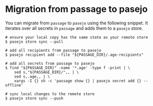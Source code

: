 # Migration from passage to pasejo

You can migrate from `passage` to `pasejo` using the following snippet. It iterates over all secrets in `passage` and adds them to a `pasejo` store.

```shell
# ensure your local copy has the same state as your remote store
$ pasejo store sync --pull

# add all recipients from passage to pasejo
$ pasejo recipient add --file "${PASSAGE_DIR}/.age-recipients"

# add all secrets from passage to pasejo
$ find "${PASSAGE_DIR}" -name '*.age' -type f -print | \
    sed s,"${PASSAGE_DIR}/",, | \
    sed s,.age,, | \
    xargs -I {} sh -c 'passage show {} | pasejo secret add {} --offline'

# sync local changes to the remote store
$ pasejo store sync --push
```
